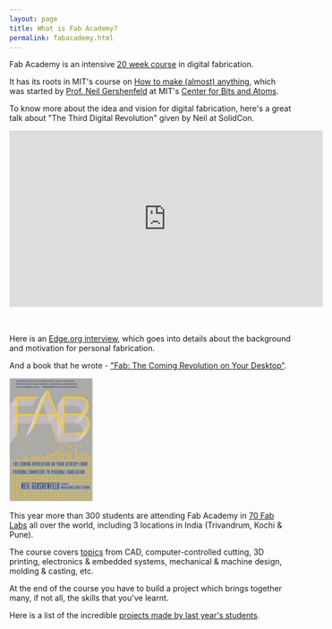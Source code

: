 ```yaml
---
layout: page
title: What is Fab Academy?
permalink: fabacademy.html
---
```


Fab Academy is an intensive [20 week course][Schedule] in digital fabrication.

It has its roots in MIT's course on [How to make (almost) anything][HTMAA], which
was started by [Prof. Neil Gershenfeld][ProfNeil] at MIT's [Center for Bits and
Atoms][CBA].

To know more about the idea and vision for digital fabrication, here's a great 
talk about "The Third Digital Revolution" given by Neil at SolidCon.

<iframe width="560" height="315" src="https://www.youtube.com/embed/L0RDrSKenGo" frameborder="0" allowfullscreen></iframe>

&nbsp;
   
Here is an [Edge.org interview][EdgeInterview], which goes into details about the background and motivation for personal fabrication.

And a book that he wrote - ["Fab: The Coming Revolution on Your Desktop"][FabBook].

<a href="https://books.google.co.in/books?id=Zw0j50HDwYUC&lpg=PP1&pg=PP9#v=onepage&q&f=false"><img src="images/fab-book.jpg"/></a>

This year more than 300 students are attending Fab Academy in [70 Fab Labs][FabLabs] all over the world, including 3 
locations in India (Trivandrum, Kochi & Pune).

The course covers [topics][Schedule] from CAD, computer-controlled
cutting, 3D printing, electronics & embedded systems, mechanical & machine
design, molding & casting, etc.

At the end of the course you have to build a project which brings together many, if not all, the 
skills that you've learnt. 

Here is a list of the incredible [projects made by last year's students][2015Projects].

[FabAcademy]: http://fabacademy.org
[FabLabs]: http://archive.fabacademy.org/archives/2016/master/labs.html
[HTMAA]: http://fab.cba.mit.edu/classes/863.14/
[ProfNeil]: http://ng.cba.mit.edu/
[CBA]: http://cba.mit.edu/
[FabAcademy2016]: http://archive.fabacademy.org/archives/2016/master/
[Schedule]: http://archive.fabacademy.org/archives/2016/master/schedule.html
[2015Projects]: http://fabacademy.org/archives/2015/students/index.html
[SolidConTalk]: https://www.youtube.com/watch?v=L0RDrSKenGo
[EdgeInterview]: https://edge.org/conversation/neil_gershenfeld-digital-reality
[FabBook]: https://books.google.co.in/books?id=Zw0j50HDwYUC&lpg=PP1&pg=PP9#v=onepage&q&f=false
[FabLabTvm]: https://www.fablabs.io/fablabtrivandrum
